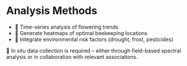 # Analysis Methods

- 🔹 Time-series analysis of flowering trends
- 🔹 Generate heatmaps of optimal beekeeping locations
- 🔹 Integrate environmental risk factors (drought, frost, pesticides)

📌 In situ data collection is required – either through field-based spectral analysis or in collaboration with relevant associations.
